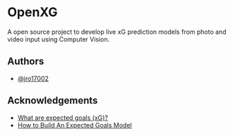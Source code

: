 # OpenXG

A open source project to develop live xG prediction models 
from photo and video input using Computer Vision. 



## Authors

- [@jro17002](https://www.github.com/jro17002)


## Acknowledgements

 - [What are expected goals (xG)? ](https://theanalyst.com/na/2021/07/what-are-expected-goals-xg/)
 - [How to Build An Expected Goals Model](https://www.youtube.com/watch?v=bpjLyFyLlXs&t=1201s)
